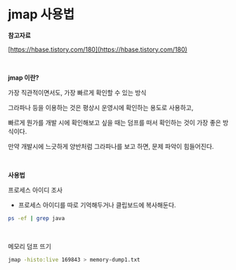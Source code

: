 # jmap 사용법

**참고자료**<br>

[https://hbase.tistory.com/180](https://hbase.tistory.com/180)<br>

<br>

**jmap 이란?**<br>

가장 직관적이면서도, 가장 빠르게 확인할 수 있는 방식<br>

그라파나 등을 이용하는 것은 평상시 운영시에 확인하는 용도로 사용하고,<br>

빠르게 뭔가를 개발 시에 확인해보고 싶을 때는 덤프를 떠서 확인하는 것이 가장 좋은 방식이다.<br>

만약 개발시에 느긋하게 양반처럼 그라파나를 보고 하면, 문제 파악이 힘들어진다.<br>

<br>

**사용법**<br>

프로세스 아이디 조사<br>

- 프로세스 아이디를 따로 기억해두거나 클립보드에 복사해둔다.

```bash
ps -ef | grep java
```

<br>

메모리 덤프 뜨기<br>

```bash
jmap -histo:live 169843 > memory-dump1.txt
```

<br>

